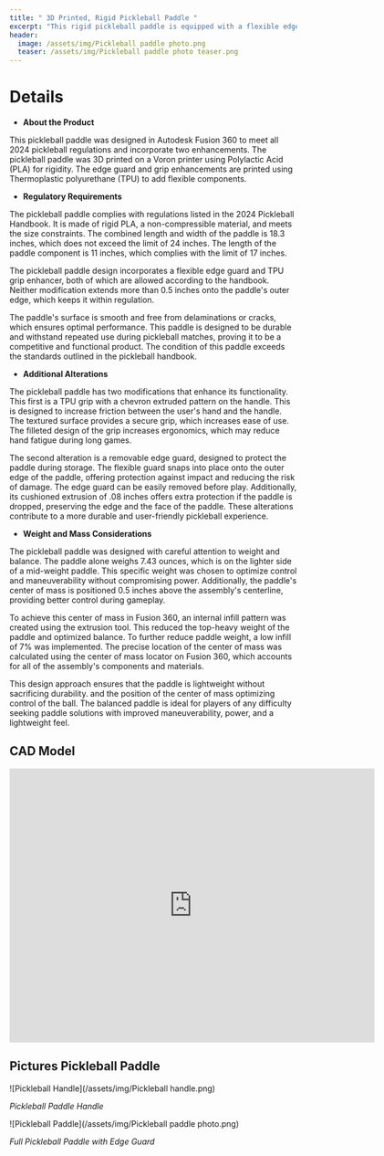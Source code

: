 ```yaml
---
title: " 3D Printed, Rigid Pickleball Paddle "
excerpt: "This rigid pickleball paddle is equipped with a flexible edge guard and an enhanced grip."
header:
  image: /assets/img/Pickleball paddle photo.png
  teaser: /assets/img/Pickleball paddle photo teaser.png
---
```

# Details

* **About the Product**

This pickleball paddle was designed in Autodesk Fusion 360 to meet all 2024 pickleball regulations and incorporate two enhancements. The pickleball paddle was 3D printed on a Voron printer using Polylactic Acid (PLA) for rigidity. The edge guard and grip enhancements are printed using Thermoplastic polyurethane (TPU) to add flexible components. 

* **Regulatory Requirements**

The pickleball paddle complies with regulations listed in the 2024 Pickleball Handbook. It is made of rigid PLA, a non-compressible material, and meets the size constraints. The combined length and width of the paddle is 18.3 inches, which does not exceed the limit of 24 inches. The length of the paddle component is 11 inches, which complies with the limit of 17 inches. 

The pickleball paddle design incorporates a flexible edge guard and TPU grip enhancer, both of which are allowed according to the handbook. Neither modification extends more than 0.5 inches onto the paddle's outer edge, which keeps it within regulation. 

The paddle's surface is smooth and free from delaminations or cracks, which ensures optimal performance. This paddle is designed to be durable and withstand repeated use during pickleball matches, proving it to be a competitive and functional product. The condition of this paddle exceeds the standards outlined in the pickleball handbook. 

* **Additional Alterations**

The pickleball paddle has two modifications that enhance its functionality. This first is a TPU grip with a chevron extruded pattern on the handle. This is designed to increase friction between the user's hand and the handle. The textured surface provides a secure grip, which increases ease of use. The filleted design of the grip increases ergonomics, which may reduce hand fatigue during long games. 

The second alteration is a removable edge guard, designed to protect the paddle during storage. The flexible guard snaps into place onto the outer edge of the paddle, offering protection against impact and reducing the risk of damage. The edge guard can be easily removed before play. Additionally, its cushioned extrusion of .08 inches offers extra protection if the paddle is dropped, preserving the edge and the face of the paddle. These alterations contribute to a more durable and user-friendly pickleball experience. 

* **Weight and Mass Considerations**

The pickleball paddle was designed with careful attention to weight and balance. The paddle alone weighs 7.43 ounces, which is on the lighter side of a mid-weight paddle. This specific weight was chosen to optimize control and maneuverability without compromising power. Additionally, the paddle's center of mass is positioned 0.5 inches above the assembly's centerline, providing better control during gameplay. 

To achieve this center of mass in Fusion 360, an internal infill pattern was created using the extrusion tool. This reduced the top-heavy weight of the paddle and optimized balance. To further reduce paddle weight, a low infill of 7% was implemented. The precise location of the center of mass was calculated using the center of mass locator on Fusion 360, which accounts for all of the assembly's components and materials. 

This design approach ensures that the paddle is lightweight without sacrificing durability. and the position of the center of mass optimizing control of the ball. The balanced paddle is ideal for players of any difficulty seeking paddle solutions with improved maneuverability, power, and a lightweight feel.

## CAD Model 
<iframe src="https://vanderbilt643.autodesk360.com/shares/public/SH512d4QTec90decfa6e6dd34b69c1b8cc2c?mode=embed" width="640" height="480" allowfullscreen="true" webkitallowfullscreen="true" mozallowfullscreen="true"  frameborder="0"></iframe>

## Pictures Pickleball Paddle
![Pickleball Handle](/assets/img/Pickleball handle.png)

*Pickleball Paddle Handle*

![Pickleball Paddle](/assets/img/Pickleball paddle photo.png)

*Full Pickleball Paddle with Edge Guard*
